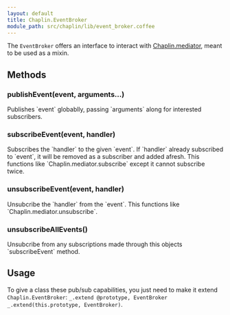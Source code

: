 ```yaml
---
layout: default
title: Chaplin.EventBroker
module_path: src/chaplin/lib/event_broker.coffee
---
```


The `EventBroker` offers an interface to interact with [Chaplin.mediator](./chaplin.mediator.html), meant to be used as a mixin.

<h2 id="methods">Methods</h2>

<h3 class="module-member" id="publishEvent">publishEvent(event, arguments...)</h3>
Publishes `event` globablly, passing `arguments` along for interested subscribers.

<h3 class="module-member" id="subscribeEvent">subscribeEvent(event, handler)</h3>
Subscribes the `handler` to the given `event`. If `handler` already subscribed to `event`, it will be removed as a subscriber and added afresh. This functions like `Chaplin.mediator.subscribe` except it cannot subscribe twice.

<h3 class="module-member" id="unsubscribeEvent">unsubscribeEvent(event, handler)</h3>
Unsubcribe the `handler` from the `event`. This functions like `Chaplin.mediator.unsubscribe`.

<h3 class="module-member" id="unsubscribeAllEvents">unsubscribeAllEvents()</h3>
Unsubcribe from any subscriptions made through this objects `subscribeEvent` method.

## Usage

To give a class these pub/sub capabilities, you just need to make it extend `Chaplin.EventBroker`: <span class="coffeescript">`_.extend @prototype, EventBroker`</span> <span class="javascript">`_.extend(this.prototype, EventBroker)`</span>.
